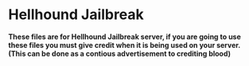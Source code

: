 # Hellhound Jailbreak

**These files are for Hellhound Jailbreak server, if you are going to use these files you must give credit when it is being used on your server. (This can be done as a contious advertisement to crediting blood)**
